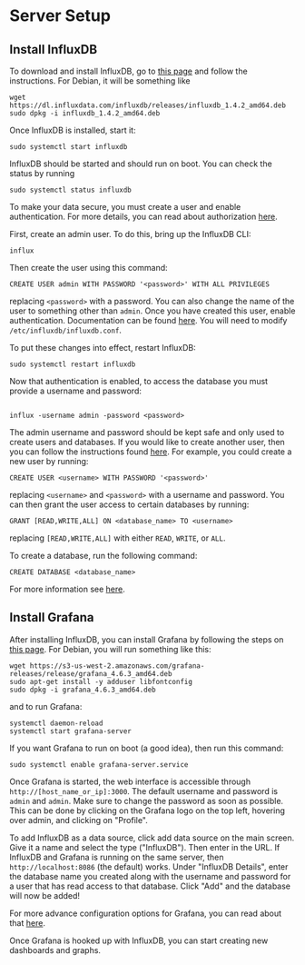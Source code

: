 # Server Setup


## Install InfluxDB

To download and install InfluxDB, go to [this page](https://portal.influxdata.com/downloads#influxdb) and follow the instructions. For Debian, it will be something like

```
wget https://dl.influxdata.com/influxdb/releases/influxdb_1.4.2_amd64.deb
sudo dpkg -i influxdb_1.4.2_amd64.deb
```

Once InfluxDB is installed, start it:


```
sudo systemctl start influxdb
```

InfluxDB should be started and should run on boot. You can check the status by running


```
sudo systemctl status influxdb
```

To make your data secure, you must create a user and enable authentication. For more details, you can read about authorization [here](https://docs.influxdata.com/influxdb/v1.4/query_language/authentication_and_authorization/#authorization).


First, create an admin user. To do this, bring up the InfluxDB CLI:

```
influx
```

Then create the user using this command:

```
CREATE USER admin WITH PASSWORD '<password>' WITH ALL PRIVILEGES

```

replacing `<password>` with a password. You can also change the name of the user to something other than `admin`. Once you have created this user, enable authentication. Documentation can be found [here](https://docs.influxdata.com/influxdb/v1.4/query_language/authentication_and_authorization/#authentication). You will need to modify `/etc/influxdb/influxdb.conf`.

To put these changes into effect, restart InfluxDB:

```
sudo systemctl restart influxdb
```

Now that authentication is enabled, to access the database you must provide a username and password:


```

influx -username admin -password <password>
```

The admin username and password should be kept safe and only used to create users and databases. If you would like to create another user, then you can follow the instructions found [here](https://docs.influxdata.com/influxdb/v1.4/query_language/authentication_and_authorization/#authorization). For example, you could create a new user by running:

```
CREATE USER <username> WITH PASSWORD '<password>'
```

replacing `<username>` and `<password>` with a username and password. You can then grant the user access to certain databases by running:


```
GRANT [READ,WRITE,ALL] ON <database_name> TO <username>
```

replacing `[READ,WRITE,ALL]` with either `READ`, `WRITE`, or `ALL`.

To create a database, run the following command:


```
CREATE DATABASE <database_name>
```

For more information see [here](https://docs.influxdata.com/influxdb/v1.4/introduction/getting_started/).


## Install Grafana

After installing InfluxDB, you can install Grafana by following the steps on [this page](http://docs.grafana.org/installation/). For Debian, you will run something like this:

```
wget https://s3-us-west-2.amazonaws.com/grafana-releases/release/grafana_4.6.3_amd64.deb
sudo apt-get install -y adduser libfontconfig
sudo dpkg -i grafana_4.6.3_amd64.deb
```

and to run Grafana:

```
systemctl daemon-reload
systemctl start grafana-server
```

If you want Grafana to run on boot (a good idea), then run this command:

```
sudo systemctl enable grafana-server.service
```

Once Grafana is started, the web interface is accessible through `http://[host_name_or_ip]:3000`. The default username and password is `admin` and `admin`. Make sure to change the password as soon as possible. This can be done by clicking on the Grafana logo on the top left, hovering over admin, and clicking on "Profile".

To add InfluxDB as a data source, click add data source on the main screen. Give it a name and select the type ("InfluxDB"). Then enter in the URL. If InfluxDB and Grafana is running on the same server, then `http://localhost:8086` (the default) works. Under "InfluxDB Details", enter the database name you created along with the username and password for a user that has read access to that database. Click "Add" and the database will now be added!

For more advance configuration options for Grafana, you can read about that [here](http://docs.grafana.org/installation/configuration/).

Once Grafana is hooked up with InfluxDB, you can start creating new dashboards and graphs.



